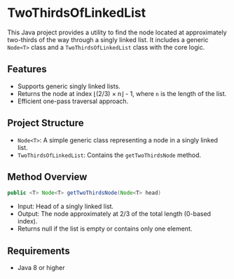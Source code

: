 # TwoThirdsOfLinkedList

This Java project provides a utility to find the node located at approximately two-thirds of the way through a singly linked list. It includes a generic `Node<T>` class and a `TwoThirdsOfLinkedList` class with the core logic.

## Features

- Supports generic singly linked lists.
- Returns the node at index ⌊(2/3) × n⌋ - 1, where `n` is the length of the list.
- Efficient one-pass traversal approach.

## Project Structure

- `Node<T>`: A simple generic class representing a node in a singly linked list.
- `TwoThirdsOfLinkedList`: Contains the `getTwoThirdsNode` method.

## Method Overview

```java
public <T> Node<T> getTwoThirdsNode(Node<T> head)
```

- Input: Head of a singly linked list.
- Output: The node approximately at 2/3 of the total length (0-based index).
- Returns null if the list is empty or contains only one element.

## Requirements
- Java 8 or higher
